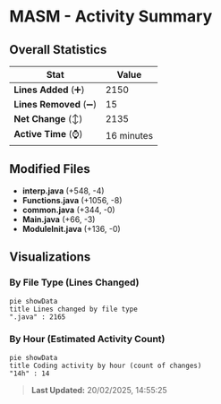 # MASM - Activity Summary 

## Overall Statistics

| Stat                   | Value                                                             |
| ---------------------- | ----------------------------------------------------------------- |
| **Lines Added** (➕)   | 2150                                          |
| **Lines Removed** (➖) | 15                                        |
| **Net Change** (↕)    | 2135                |
| **Active Time** (⌚)   | 16 minutes |


## Modified Files
- **interp.java** (+548, -4)
- **Functions.java** (+1056, -8)
- **common.java** (+344, -0)
- **Main.java** (+66, -3)
- **ModuleInit.java** (+136, -0)

## Visualizations

### By File Type (Lines Changed)

```mermaid
pie showData
title Lines changed by file type
".java" : 2165
```

### By Hour (Estimated Activity Count)

```mermaid
pie showData
title Coding activity by hour (count of changes)
"14h" : 14
```


> **Last Updated:** 20/02/2025, 14:55:25